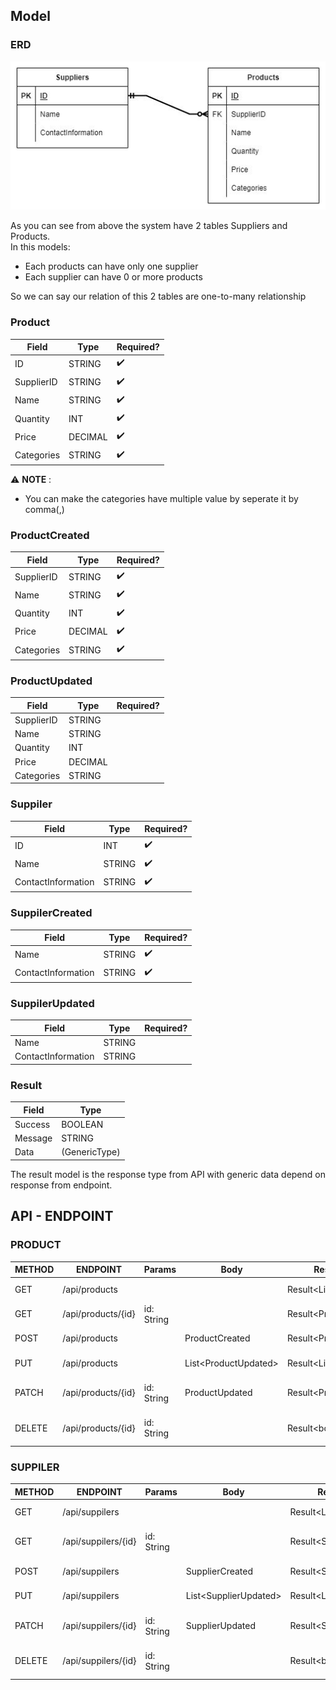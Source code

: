 ## Model

### ERD

![ERD](./Assets/SmallInventorySystem.jpg)

As you can see from above the system have 2 tables Suppliers and Products.  
In this models:
- Each products can have only one supplier
- Each supplier can have 0 or more products

So we can say our relation of this 2 tables are one-to-many relationship

### Product

| Field      | Type    | Required?          |
| ---------- | ------- | ------------------ |
| ID         | STRING  | :heavy_check_mark: |
| SupplierID | STRING  | :heavy_check_mark: |
| Name       | STRING  | :heavy_check_mark: |
| Quantity   | INT     | :heavy_check_mark: |
| Price      | DECIMAL | :heavy_check_mark: |
| Categories | STRING  | :heavy_check_mark: |

:warning: **NOTE** :

- You can make the categories have multiple value by seperate it by comma(,)

### ProductCreated

| Field      | Type    | Required?          |
| ---------- | ------- | ------------------ |
| SupplierID | STRING  | :heavy_check_mark: |
| Name       | STRING  | :heavy_check_mark: |
| Quantity   | INT     | :heavy_check_mark: |
| Price      | DECIMAL | :heavy_check_mark: |
| Categories | STRING  | :heavy_check_mark: |

### ProductUpdated

| Field      | Type    | Required? |
| ---------- | ------- | --------- |
| SupplierID | STRING  |           |
| Name       | STRING  |           |
| Quantity   | INT     |           |
| Price      | DECIMAL |           |
| Categories | STRING  |           |

### Suppiler

| Field              | Type   | Required?          |
| ------------------ | ------ | ------------------ |
| ID                 | INT    | :heavy_check_mark: |
| Name               | STRING | :heavy_check_mark: |
| ContactInformation | STRING | :heavy_check_mark: |

### SuppilerCreated

| Field              | Type   | Required?          |
| ------------------ | ------ | ------------------ |
| Name               | STRING | :heavy_check_mark: |
| ContactInformation | STRING | :heavy_check_mark: |

### SuppilerUpdated

| Field              | Type   | Required? |
| ------------------ | ------ | --------- |
| Name               | STRING |           |
| ContactInformation | STRING |           |

### Result

| Field   | Type          |
| ------- | ------------- |
| Success | BOOLEAN       |
| Message | STRING        |
| Data    | (GenericType) |

The result model is the response type from API with generic data depend on response from endpoint.

## API - ENDPOINT

### PRODUCT

| METHOD | ENDPOINT           | Params     | Body                  | Response                | Description          |
| ------ | ------------------ | ---------- | --------------------- | ----------------------- | -------------------- |
| GET    | /api/products      |            |                       | Result\<List\<Product>> | Get all products     |
| GET    | /api/products/{id} | id: String |                       | Result<Product?>        | Get product by id    |
| POST   | /api/products      |            | ProductCreated        | Result\<Product?>       | Create new product   |
| PUT    | /api/products      |            | List\<ProductUpdated> | Result\<List\<Product>> | Edit products        |
| PATCH  | /api/products/{id} | id: String | ProductUpdated        | Result\<Product?>       | Edit product by id   |
| DELETE | /api/products/{id} | id: String |                       | Result\<bool>           | Delete product by id |

### SUPPILER

| METHOD | ENDPOINT            | Params     | Body                   | Response                 | Description           |
| ------ | ------------------- | ---------- | ---------------------- | ------------------------ | --------------------- |
| GET    | /api/suppilers      |            |                        | Result\<List\<Supplier>> | Get all suppliers     |
| GET    | /api/suppilers/{id} | id: String |                        | Result<Supplier?>        | Get supplier by id    |
| POST   | /api/suppilers      |            | SupplierCreated        | Result\<Supplier?>       | Create new supplier   |
| PUT    | /api/suppilers      |            | List\<SupplierUpdated> | Result\<List\<Supplier>> | Edit suppliers        |
| PATCH  | /api/suppilers/{id} | id: String | SupplierUpdated        | Result\<Supplier?>       | Edit supplier by id   |
| DELETE | /api/suppilers/{id} | id: String |                        | Result\<bool>            | Delete supplier by id |
